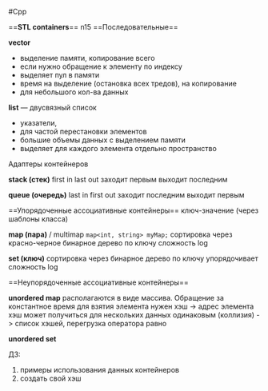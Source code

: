 #Cpp 

==**STL containers**==
n15
==Последовательные==

**vector**
- выделение памяти, копирование всего
- если нужно обращение к элементу по индексу
- выделяет пул в памяти
- время на выделение (остановка всех тредов), на копирование
- для небольшого кол-ва данных


**list**
— двусвязный список
- указатели, 
- для частой перестановки элементов
- большие объемы данных с выделением памяти
- выделяет для каждого элемента отдельно пространство

Адаптеры контейнеров

**stack (стек)**
first in last out
заходит первым выходит последним

**queue (очередь)**
last in first out
заходит последним выходит первым

==Упорядоченные ассоциативные контейнеры==
ключ-значение (через шаблоны класса)

**map (пара)** / multimap
`map<int, string> myMap;`
сортировка через красно-черное бинарное дерево по ключу
сложность log

**set (ключ)**
сортировка через бинарное дерево по ключу
упорядочивает
сложность log

==Неупорядоченные ассоциативные контейнеры==

**unordered map**
располагаются в виде массива. Обращение за константное время
для взятия элемента нужен хэш -> адрес элемента
хэш может получиться для нескольких данных одинаковым (коллизия) -> список хэшей, перегрузка оператора равно


**unordered set**

ДЗ: 
1) примеры использования данных контейнеров
2) создать свой хэш